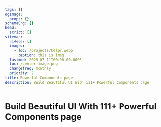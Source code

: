 ```yaml
---
tags: []
ogImage:
  props: {}
schemaOrg: {}
head:
  script: []
sitemap:
  videos: []
  images:
    - loc: /projects/helpr.webp
      caption: this is imag
  lastmod: 2025-07-11T00:00:00.000Z
  loc: /center-image.png
  changefreq: monthly
  priority: 2
title: Powerful Components page
description: Build Beautiful UI With 111+ Powerful Components page
---
```


# Build Beautiful UI With 111+ Powerful Components page

#
